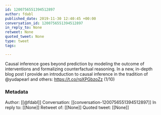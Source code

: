 ```yaml
---
id: 1200756551394512897
author: fdabl
published_date: 2019-11-30 12:40:45 +00:00
conversation_id: 1200756551394512897
in_reply_to: None
retweet: None
quoted_tweet: None
type: tweet
tags:

---
```


Causal inference goes beyond prediction by modeling the outcome of interventions and formalizing counterfactual reasoning. In a new, in-depth blog post I provide an introduction to causal inference in the tradition of @yudapearl and others: https://t.co/rpXPGbzoZz (1/10)

### Metadata

Author: [[@fdabl]]
Conversation: [[conversation-1200756551394512897]]
In reply to: [[None]]
Retweet of: [[None]]
Quoted tweet: [[None]]
